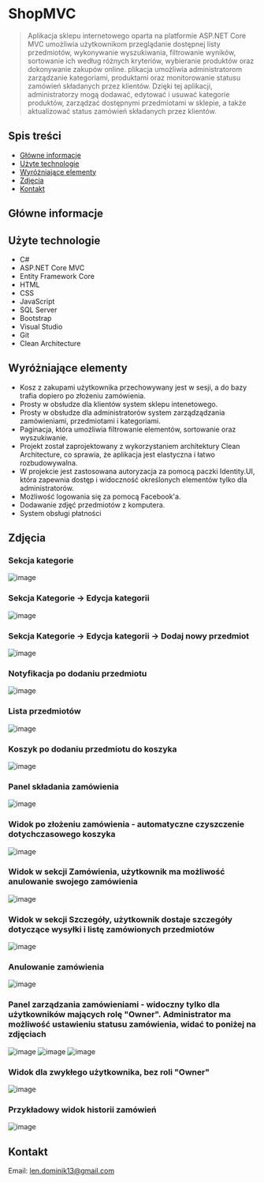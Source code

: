# ShopMVC
> Aplikacja sklepu internetowego oparta na platformie ASP.NET Core MVC umożliwia użytkownikom przeglądanie dostępnej listy przedmiotów, wykonywanie wyszukiwania, filtrowanie wyników, sortowanie ich według różnych kryteriów, wybieranie produktów oraz dokonywanie zakupów online.
> plikacja umożliwia administratorom zarządzanie kategoriami, produktami oraz monitorowanie statusu zamówień składanych przez klientów. Dzięki tej aplikacji, administratorzy mogą dodawać, edytować i usuwać kategorie produktów, zarządzać dostępnymi przedmiotami w sklepie, a także aktualizować status zamówień składanych przez klientów.
> 
## Spis treści
* [Główne informacje](#główne-informacje)
* [Użyte technologie](#użyte-technologie)
* [Wyróżniające elementy](#wyróżniające-elementy)
* [Zdjęcia](#zdjęcia)
* [Kontakt](#kontakt)


## Główne informacje


## Użyte technologie
- C#
- ASP.NET Core MVC
- Entity Framework Core
- HTML
- CSS
- JavaScript
- SQL Server
- Bootstrap
- Visual Studio
- Git
- Clean Architecture

## Wyróżniające elementy
- Kosz z zakupami użytkownika przechowywany jest w sesji, a do bazy trafia dopiero po złożeniu zamówienia.
- Prosty w obsłudze dla klientów system sklepu intenetowego.
- Prosty w obsłudze dla administratorów system zarządządzania zamówieniami, przedmiotami i kategoriami.
- Paginacja, która umożliwia filtrowanie elementów, sortowanie oraz wyszukiwanie.
- Projekt został zaprojektowany z wykorzystaniem architektury Clean Architecture, co sprawia, że aplikacja jest elastyczna i łatwo rozbudowywalna.
- W projekcie jest zastosowana autoryzacja za pomocą paczki Identity.UI, która zapewnia dostęp i widoczność określonych elementów tylko dla administratorów.
- Możliwość logowania się za pomocą Facebook'a.
- Dodawanie zdjęć przedmiotów z komputera.
- System obsługi płatności


## Zdjęcia
### Sekcja kategorie
![image](https://github.com/lendominik/ShopMVC/assets/138286618/2e6bf791-1a7c-4149-979b-9e5818a15c32)
### Sekcja Kategorie -> Edycja kategorii
![image](https://github.com/lendominik/ShopMVC/assets/138286618/75e5df42-d40e-4932-a126-76d062e198c5)
### Sekcja Kategorie -> Edycja kategorii -> Dodaj nowy przedmiot
![image](https://github.com/lendominik/ShopMVC/assets/138286618/f0ee3d06-a1e1-48d2-838b-f6504dfe71ab)
### Notyfikacja po dodaniu przedmiotu
![image](https://github.com/lendominik/ShopMVC/assets/138286618/fef5bea9-b9ac-4c73-95ef-291674014736)
### Lista przedmiotów
![image](https://github.com/lendominik/ShopMVC/assets/138286618/6f4f8577-5756-4752-9421-d0e10fef0266)
### Koszyk po dodaniu przedmiotu do koszyka
![image](https://github.com/lendominik/ShopMVC/assets/138286618/9cba0d7b-a4fe-4d9c-a6fe-60f2c66c35ba)
### Panel składania zamówienia
![image](https://github.com/lendominik/ShopMVC/assets/138286618/dbba5cab-090b-45b8-a76c-adb4c8969ad7)
### Widok po złożeniu zamówienia - automatyczne czyszczenie dotychczasowego koszyka
![image](https://github.com/lendominik/ShopMVC/assets/138286618/90bcbd41-637d-40df-ace9-001efc672167)
### Widok w sekcji Zamówienia, użytkownik ma możliwość anulowanie swojego zamówienia
![image](https://github.com/lendominik/ShopMVC/assets/138286618/e5520bf7-aece-489c-af50-8da7b7d0b457)
### Widok w sekcji Szczegóły, użytkownik dostaje szczegóły dotyczące wysyłki i listę zamówionych przedmiotów
![image](https://github.com/lendominik/ShopMVC/assets/138286618/5a274aa7-9542-4440-8ad8-70c04bd65264)
### Anulowanie zamówienia
![image](https://github.com/lendominik/ShopMVC/assets/138286618/23c7d40b-fae6-4840-9046-b81c64eb2094)
### Panel zarządzania zamówieniami - widoczny tylko dla użytkowników mających rolę "Owner". Administrator ma możliwość ustawieniu statusu zamówienia, widać to poniżej na zdjęciach
![image](https://github.com/lendominik/ShopMVC/assets/138286618/4a32e229-7a9b-4a07-8813-0f906d1f097f)
![image](https://github.com/lendominik/ShopMVC/assets/138286618/a7ca57a0-9af5-429f-bcf6-d5e8d534116b)
![image](https://github.com/lendominik/ShopMVC/assets/138286618/471a42e5-cf37-475e-99e4-edcefc0f96d3)
### Widok dla zwykłego użytkownika, bez roli "Owner"
![image](https://github.com/lendominik/ShopMVC/assets/138286618/25e30a89-a01c-4494-9dce-0e6da8fb1e32)
### Przykładowy widok historii zamówień
![image](https://github.com/lendominik/ShopMVC/assets/138286618/0d10a74d-df5a-43e9-9ae6-054c1ea269b9)

## Kontakt
Email: len.dominik13@gmail.com
